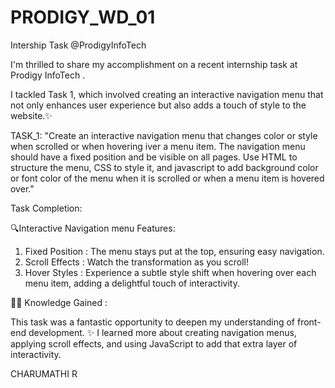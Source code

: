 # PRODIGY_WD_01
Intership Task @ProdigyInfoTech

I'm thrilled to share my accomplishment on a recent internship task at Prodigy InfoTech . 

I tackled Task 1, which involved creating an interactive navigation menu that not only enhances user experience but also adds a touch of style to the website.✨ 

TASK_1:
"Create an interactive navigation menu that changes color or style when scrolled or when hovering iver a menu item. The navigation menu should have a fixed position and be visible on all pages. Use HTML to structure the menu, CSS to style it, and javascript to add background color or font color of the menu when it is scrolled or when a menu item is hovered over."

Task Completion: 

🔍Interactive Navigation menu Features: 

1. Fixed Position : The menu stays put at the top, ensuring easy navigation. 
2. Scroll Effects : Watch the transformation as you scroll!
3. Hover Styles : Experience a subtle style shift when hovering over each menu item, adding a delightful touch of interactivity. 

👨‍💻 Knowledge Gained : 

This task was a fantastic opportunity to deepen my understanding of front-end development. ✨ 
I learned more about creating navigation menus, applying scroll effects, and using JavaScript to add that extra layer of interactivity. 

CHARUMATHI R
